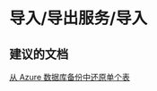 <properties
    pageTitle="import\/export service/import"
    description="导入\/导出服务/导入"
    service="microsoft.sql"
    resource="servers"
    authors="aashu"
    displayOrder=""
    selfHelpType="generic"
    supportTopicIds="31980422"
    resourceTags=""
    productPesIds="13491"
    cloudEnvironments="public"
/>


# 导入\/导出服务/导入

## **建议的文档**
[从 Azure 数据库备份中还原单个表](https://azure.microsoft.com/documentation/articles/sql-database-cloud-migrate-restore-single-table-azure-backup/)



<!--HONumber=Jul16_HO4-->


